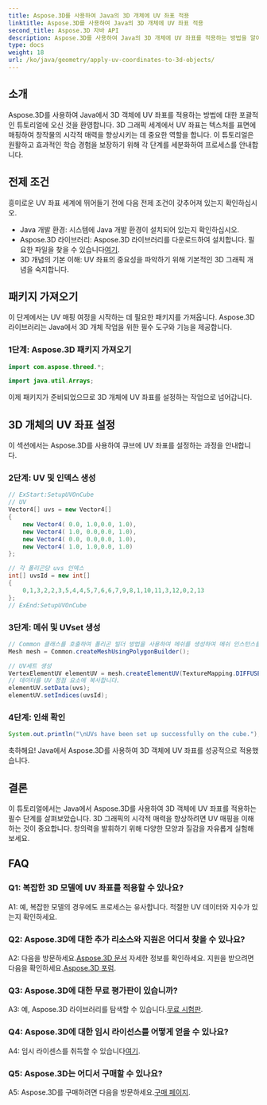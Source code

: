 ```yaml
---
title: Aspose.3D를 사용하여 Java의 3D 개체에 UV 좌표 적용
linktitle: Aspose.3D를 사용하여 Java의 3D 개체에 UV 좌표 적용
second_title: Aspose.3D 자바 API
description: Aspose.3D를 사용하여 Java의 3D 개체에 UV 좌표를 적용하는 방법을 알아보세요. 이 단계별 가이드를 통해 그래픽을 향상해보세요.
type: docs
weight: 18
url: /ko/java/geometry/apply-uv-coordinates-to-3d-objects/
---
```

## 소개

Aspose.3D를 사용하여 Java에서 3D 객체에 UV 좌표를 적용하는 방법에 대한 포괄적인 튜토리얼에 오신 것을 환영합니다. 3D 그래픽 세계에서 UV 좌표는 텍스처를 표면에 매핑하여 창작물의 시각적 매력을 향상시키는 데 중요한 역할을 합니다. 이 튜토리얼은 원활하고 효과적인 학습 경험을 보장하기 위해 각 단계를 세분화하여 프로세스를 안내합니다.

## 전제 조건

흥미로운 UV 좌표 세계에 뛰어들기 전에 다음 전제 조건이 갖추어져 있는지 확인하십시오.

- Java 개발 환경: 시스템에 Java 개발 환경이 설치되어 있는지 확인하십시오.
-  Aspose.3D 라이브러리: Aspose.3D 라이브러리를 다운로드하여 설치합니다. 필요한 파일을 찾을 수 있습니다[여기](https://releases.aspose.com/3d/java/).
- 3D 개념의 기본 이해: UV 좌표의 중요성을 파악하기 위해 기본적인 3D 그래픽 개념을 숙지합니다.

## 패키지 가져오기

이 단계에서는 UV 매핑 여정을 시작하는 데 필요한 패키지를 가져옵니다. Aspose.3D 라이브러리는 Java에서 3D 개체 작업을 위한 필수 도구와 기능을 제공합니다.

### 1단계: Aspose.3D 패키지 가져오기

```java
import com.aspose.threed.*;

import java.util.Arrays;
```

이제 패키지가 준비되었으므로 3D 개체에 UV 좌표를 설정하는 작업으로 넘어갑니다.

## 3D 개체의 UV 좌표 설정

이 섹션에서는 Aspose.3D를 사용하여 큐브에 UV 좌표를 설정하는 과정을 안내합니다.

### 2단계: UV 및 인덱스 생성

```java
// ExStart:SetupUVOnCube
// UV
Vector4[] uvs = new Vector4[]
{
    new Vector4( 0.0, 1.0,0.0, 1.0),
    new Vector4( 1.0, 0.0,0.0, 1.0),
    new Vector4( 0.0, 0.0,0.0, 1.0),
    new Vector4( 1.0, 1.0,0.0, 1.0)
};

// 각 폴리곤당 uvs 인덱스
int[] uvsId = new int[]
{
    0,1,3,2,2,3,5,4,4,5,7,6,6,7,9,8,1,10,11,3,12,0,2,13
};
// ExEnd:SetupUVOnCube
```

### 3단계: 메쉬 및 UVset 생성

```java
// Common 클래스를 호출하여 폴리곤 빌더 방법을 사용하여 메쉬를 생성하여 메쉬 인스턴스를 설정합니다.
Mesh mesh = Common.createMeshUsingPolygonBuilder();

// UV세트 생성
VertexElementUV elementUV = mesh.createElementUV(TextureMapping.DIFFUSE, MappingMode.POLYGON_VERTEX, ReferenceMode.INDEX_TO_DIRECT);
// 데이터를 UV 정점 요소에 복사합니다.
elementUV.setData(uvs);
elementUV.setIndices(uvsId);
```

### 4단계: 인쇄 확인

```java
System.out.println("\nUVs have been set up successfully on the cube.");
```

축하해요! Java에서 Aspose.3D를 사용하여 3D 객체에 UV 좌표를 성공적으로 적용했습니다.

## 결론

이 튜토리얼에서는 Java에서 Aspose.3D를 사용하여 3D 객체에 UV 좌표를 적용하는 필수 단계를 살펴보았습니다. 3D 그래픽의 시각적 매력을 향상하려면 UV 매핑을 이해하는 것이 중요합니다. 창의력을 발휘하기 위해 다양한 모양과 질감을 자유롭게 실험해 보세요.

## FAQ

### Q1: 복잡한 3D 모델에 UV 좌표를 적용할 수 있나요?

A1: 예, 복잡한 모델의 경우에도 프로세스는 유사합니다. 적절한 UV 데이터와 지수가 있는지 확인하세요.

### Q2: Aspose.3D에 대한 추가 리소스와 지원은 어디서 찾을 수 있나요?

 A2: 다음을 방문하세요.[Aspose.3D 문서](https://reference.aspose.com/3d/java/) 자세한 정보를 확인하세요. 지원을 받으려면 다음을 확인하세요.[Aspose.3D 포럼](https://forum.aspose.com/c/3d/18).

### Q3: Aspose.3D에 대한 무료 평가판이 있습니까?

 A3: 예, Aspose.3D 라이브러리를 탐색할 수 있습니다.[무료 시험판](https://releases.aspose.com/).

### Q4: Aspose.3D에 대한 임시 라이선스를 어떻게 얻을 수 있나요?

 A4: 임시 라이센스를 취득할 수 있습니다[여기](https://purchase.aspose.com/temporary-license/).

### Q5: Aspose.3D는 어디서 구매할 수 있나요?

 A5: Aspose.3D를 구매하려면 다음을 방문하세요.[구매 페이지](https://purchase.aspose.com/buy).